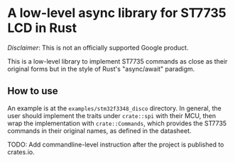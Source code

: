 # A low-level async library for ST7735 LCD in Rust

*Disclaimer*: This is not an officially supported Google product.

This is a low-level library to implement ST7735 commands as close as their
original forms but in the style of Rust's "async/await" paradigm.

## How to use

An example is at the `examples/stm32f3348_disco` directory. In general, the user
should implement the traits under `crate::spi` with their MCU, then wrap the
implementation with `crate::Commands`, which provides the ST7735 commands in
their original names, as defined in the datasheet.

TODO: Add commandline-level instruction after the project is published to
crates.io.

